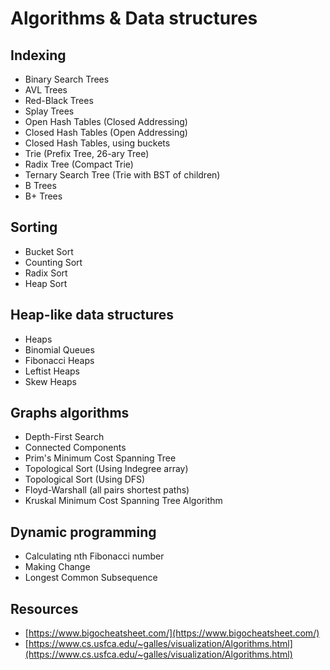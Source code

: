 # Algorithms & Data structures

## Indexing

- Binary Search Trees
- AVL Trees
- Red-Black Trees
- Splay Trees
- Open Hash Tables \(Closed Addressing\)
- Closed Hash Tables \(Open Addressing\)
- Closed Hash Tables, using buckets
- Trie \(Prefix Tree, 26-ary Tree\)
- Radix Tree \(Compact Trie\)
- Ternary Search Tree \(Trie with BST of children\)
- B Trees
- B+ Trees

## Sorting

- Bucket Sort
- Counting Sort
- Radix Sort
- Heap Sort

## Heap-like data structures

- Heaps
- Binomial Queues
- Fibonacci Heaps
- Leftist Heaps
- Skew Heaps

## Graphs algorithms

- Depth-First Search
- Connected Components
- Prim's Minimum Cost Spanning Tree
- Topological Sort \(Using Indegree array\)
- Topological Sort \(Using DFS\)
- Floyd-Warshall \(all pairs shortest paths\)
- Kruskal Minimum Cost Spanning Tree Algorithm

## Dynamic programming

- Calculating nth Fibonacci number
- Making Change
- Longest Common Subsequence

## Resources

- [https://www.bigocheatsheet.com/](https://www.bigocheatsheet.com/)
- [https://www.cs.usfca.edu/~galles/visualization/Algorithms.html](https://www.cs.usfca.edu/~galles/visualization/Algorithms.html)
